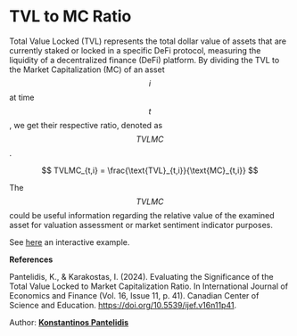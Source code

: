 # TVL to MC Ratio

Total Value Locked (TVL) represents the total dollar value of assets that are currently staked or locked in a specific DeFi protocol, measuring the liquidity of a decentralized finance (DeFi) platform. By dividing the TVL to the Market Capitalization (MC) of an asset $$i$$ at time $$t$$, we get their respective ratio, denoted as $$TVLMC$$.

$$
TVLMC_{t,i} = \frac{\text{TVL}_{t,i}}{\text{MC}_{t,i}}
$$

The $$TVLMC$$ could be useful information regarding the relative value of the examined asset for valuation assessment or market sentiment indicator purposes.

See [here](https://k-pantelidis.github.io/methodologies/TVL-MC-ratios/interactive_plot.html) an interactive example.

**References**

Pantelidis, K., & Karakostas, I. (2024). Evaluating the Significance of the Total Value Locked to Market Capitalization Ratio. In International Journal of Economics and Finance (Vol. 16, Issue 11, p. 41). Canadian Center of Science and Education. https://doi.org/10.5539/ijef.v16n11p41.

Author: [**Konstantinos Pantelidis**](../about/meet-our-team.md#konstantinos-pantelidis)
